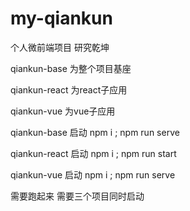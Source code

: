 # my-qiankun
个人微前端项目 研究乾坤

qiankun-base 为整个项目基座

qiankun-react 为react子应用

qiankun-vue 为vue子应用


qiankun-base 启动 npm i ; npm run serve

qiankun-react 启动 npm i ; npm run start

qiankun-vue 启动 npm i ; npm run serve

需要跑起来 需要三个项目同时启动